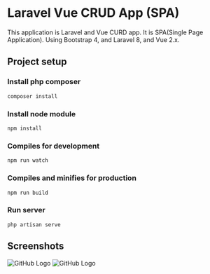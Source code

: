 

# Laravel Vue CRUD App (SPA)

This application is Laravel and Vue CURD app.
It is SPA(Single Page Application).
Using Bootstrap 4, and Laravel 8, and Vue 2.x.

## Project setup
### Install php composer

```
composer install
```

### Install node module
```
npm install
```

### Compiles for development
```
npm run watch
```

### Compiles and minifies for production
```
npm run build
```

### Run server
```
php artisan serve
```
## Screenshots

![GitHub Logo](/public/screenshot_1.png)
![GitHub Logo](/public/screenshot_2.png)